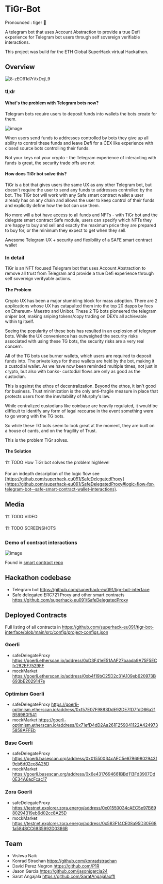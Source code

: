 # TiGr-Bot

Pronounced : tiger 🐅

A telegram bot that uses Account Abstraction to  provide a true Defi experience for Telegram bot users through self sovereign verifiable interactions.

This project was build for the ETH Global SuperHack virtual Hackathon.

## Overview

![8-zEO91d7rVxDcjL9](https://github.com/superhack-eu091/TiGr-Bot/assets/21056525/151c19bb-3c23-42e3-be88-65afdf6ef6f4)

### tl;dr

#### What's the problem with Telegram bots now?

Telegram bots require users to deposit funds into wallets the bots create for them.

![image](https://github.com/superhack-eu091/TiGr-Bot/assets/21056525/0be047ff-dd1f-4ed1-9d3c-b5257d4cdb0b)

When users send funds to addresses controlled by bots they give up all ability to control these funds and leave Defi for a CEX like experience with closed source bots controlling their funds.

Not your keys not your crypto - the Telegram experience of interacting with funds is great, the security trade offs are not

#### How does TiGr bot solve this?

TiGr is a bot that gives users the same UX as any other Telegram bot, but doesn't require the user to send any funds to addresses controlled by the bot. The TiGr bot will work with any Safe smart contract wallet a user already has on any chain and allows the user to keep control of their funds and explicitly define how the bot can use them.

No more will a bot have access to all funds and NFTs - with TiGr bot and the delegate smart contract Safe module, users can specify which NFTs they are happy to buy and sell and exactly the maximum price they are prepared to buy for, or the minimum they expect to get when they sell.

Awesome Telegram UX + security and flexibility of a SAFE smart contract wallet

### In detail

TiGr is an NFT focused Telegram bot that uses Account Abstraction to remove all trust from Telegram and provide a true Defi experience through self sovereign verifyable actions.

#### The Problem 

Crypto UX has been a major stumbling block for mass adoption. There are 2 applications whose UX has catapulted them into the top 20 dapps by fees on Ethereum- Maestro and Unibot. These 2 TG bots pioneered the telegram sniper bot, making sniping tokens/copy trading on DEX’s all achievable within tg itself. 

Seeing the popularity of these bots has resulted in an explosion of telegram bots. While the UX convenience has outweighed the security risks associated with using these TG bots, the security risks are a very real concern. 

All of the TG bots use burner wallets, which users are required to deposit funds into. The private keys for these wallets are held by the bot, making it a custodial wallet. As we have now been reminded multiple times, not just in crypto, but also with banks- custodial flows are only as good as the custodian. 

This is against the ethos of decentralization. Beyond the ethos, it isn't good for business. Trust minimization is the only anti-fragile measure in place that protects users from the inevitability of Murphy's law. 

While centralized custodians like coinbase are heavily regulated, it would be difficult to identify any form of legal recourse in the event something were to go wrong with the TG bots. 

So while these TG bots seem to look great at the moment, they are built on a house of cards, and on the fragility of Trust. 

This is the problem TiGr solves.

#### The Solution 

🏗️ TODO How TiGr bot solves the problem highlevel

For an indepth description of the logic flow see [https://github.com/superhack-eu091/SafeDelegatedProxy](https://github.com/superhack-eu091/SafeDelegatedProxy#logic-flow-for-telegram-bot--safe-smart-contract-wallet-interactions).

## Media

🏗️ TODO VIDEO

🏗️ TODO SCREENSHOTS

### Demo of contract interactions

![image](https://github.com/superhack-eu091/TiGr-Bot/assets/21056525/a5e75e8a-5cf1-4821-8a61-7a9bb8a79e4c)

Found in [smart contract repo](https://github.com/superhack-eu091/SafeDelegatedProxy/raw/main/TiGr%20Bot%20narrated.mp4)

## Hackathon codebase

* Telegram bot https://github.com/superhack-eu091/tigr-bot-interface
* Safe delegated ERC721 Proxy and other smart contracts https://github.com/superhack-eu091/SafeDelegatedProxy

## Deployed Contracts

Full listing of all contracts in https://github.com/superhack-eu091/tigr-bot-interface/blob/main/src/config/project-configs.json

### Goerli
* safeDelegateProxy https://goerli.etherscan.io/address/0xD3F41eE51AAF27baada9A75F5ECfc282EF7529FF
* mockMarket https://goerli.etherscan.io/address/0xb4f19bC25D2c31A109eb620973B693bE2029147e

### Optimism Goerli
* safeDelegateProxy https://goerli-optimism.etherscan.io/address/0xf57E07F9883DdE92DE7fD7fdD66a21B58980f541
* mockMarket https://goerli-optimism.etherscan.io/address/0x71efD4dD2Aa261F259041122A4249735858AFFEb

### Base Goerli
* safeDelegateProxy https://goerli.basescan.org/address/0x01550034cAEC5e97B6980294319eb6d02cc8A25D
* mockMarket https://goerli.basescan.org/address/0x6e4317694661BBd113Fd3907Dd0E34A6acFcac17

### Zora Goerli
* safeDelegateProxy https://testnet.explorer.zora.energy/address/0x01550034cAEC5e97B6980294319eb6d02cc8A25D
* mockMarket https://testnet.explorer.zora.energy/address/0x583F14CE08a95D30E681a5848CC6835992D0386B

## Team

* Vishwa Naik
* Konrad Strachan https://github.com/konradstrachan
* David Perez Negron https://github.com/P1R
* Jason Garcia https://github.com/jasonjgarcia24
* Sarat Angajala https://github.com/SaratAngajalaoffl
